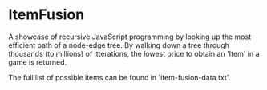 # ItemFusion
A showcase of recursive JavaScript programming by looking up the most efficient path of a node-edge tree. By walking down a tree through thousands (to millions) of itterations, the lowest price to obtain an 'Item' in a game is returned.

The full list of possible items can be found in 'item-fusion-data.txt'.
